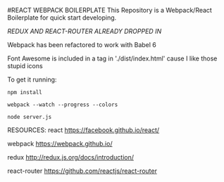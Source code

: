 #REACT WEBPACK BOILERPLATE
This Repository is a Webpack/React Boilerplate for quick start developing.

*REDUX AND REACT-ROUTER ALREADY DROPPED IN*

Webpack has been refactored to work with Babel 6 

Font Awesome is included in a tag in './dist/index.html' cause I like those stupid icons

To get it running:

`npm install`

`webpack --watch --progress --colors`

`node server.js`

RESOURCES:
react
https://facebook.github.io/react/

webpack
https://webpack.github.io/

redux
http://redux.js.org/docs/introduction/

react-router
https://github.com/reactjs/react-router

